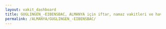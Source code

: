 ```yaml
---
layout: vakit_dashboard
title: GUGLINGEN_-EIBENSBAC, ALMANYA için iftar, namaz vakitleri ve hava durumu - ilçe/eyalet seç
permalink: /ALMANYA/GUGLINGEN_-EIBENSBAC/
---
```


<script type="text/javascript">
  var GLOBAL_COUNTRY = 'ALMANYA';
  var GLOBAL_CITY = 'GUGLINGEN_-EIBENSBAC';
  var GLOBAL_STATE = '';
  var lat = 72;
  var lon = 21;
</script>
